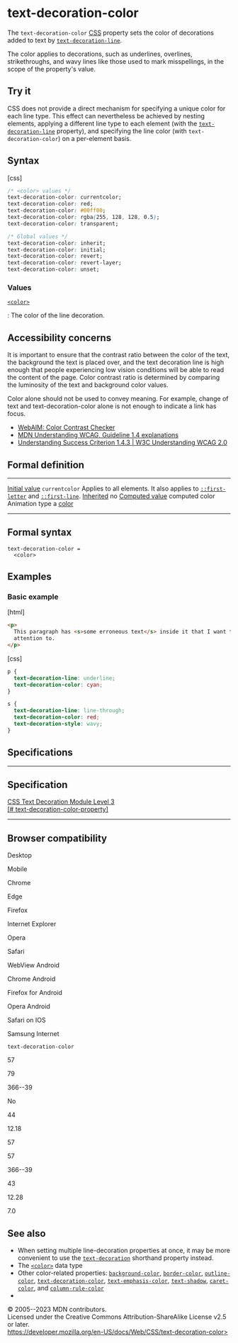 text-decoration-color
=====================

The `text-decoration-color`
[CSS](https://developer.mozilla.org/en-US/docs/Web/CSS) property sets
the color of decorations added to text by
[`text-decoration-line`](text-decoration-line.md).

The color applies to decorations, such as underlines, overlines,
strikethroughs, and wavy lines like those used to mark misspellings, in
the scope of the property\'s value.

Try it
------

CSS does not provide a direct mechanism for specifying a unique color
for each line type. This effect can nevertheless be achieved by nesting
elements, applying a different line type to each element (with the
[`text-decoration-line`](text-decoration-line.md) property), and specifying
the line color (with `text-decoration-color`) on a per-element basis.

Syntax
------

[css]

```css
/* <color> values */
text-decoration-color: currentcolor;
text-decoration-color: red;
text-decoration-color: #00ff00;
text-decoration-color: rgba(255, 128, 128, 0.5);
text-decoration-color: transparent;

/* Global values */
text-decoration-color: inherit;
text-decoration-color: initial;
text-decoration-color: revert;
text-decoration-color: revert-layer;
text-decoration-color: unset;
```

### Values

[`<color>`](color_value.md)

:   The color of the line decoration.

Accessibility concerns
----------------------

It is important to ensure that the contrast ratio between the color of
the text, the background the text is placed over, and the text
decoration line is high enough that people experiencing low vision
conditions will be able to read the content of the page. Color contrast
ratio is determined by comparing the luminosity of the text and
background color values.

Color alone should not be used to convey meaning. For example, change of
text and text-decoration-color alone is not enough to indicate a link
has focus.

- [WebAIM: Color Contrast
    Checker](https://webaim.org/resources/contrastchecker/)
- [MDN Understanding WCAG, Guideline 1.4
    explanations](https://developer.mozilla.org/en-US/docs/Web/Accessibility/Understanding_WCAG/Perceivable#guideline_1.4_make_it_easier_for_users_to_see_and_hear_content_including_separating_foreground_from_background)
- [Understanding Success Criterion 1.4.3 \| W3C Understanding WCAG
    2.0](https://www.w3.org/TR/UNDERSTANDING-WCAG20/visual-audio-contrast-contrast.html)

Formal definition
-----------------

  ---------------------------------- ---------------------------------------------------------------------------------------------------------
  [Initial value](initial_value.md)     `currentcolor`
  Applies to                         all elements. It also applies to [`::first-letter`](::first-letter) and [`::first-line`](::first-line).
  [Inherited](inheritance.md)           no
  [Computed value](computed_value.md)   computed color
  Animation type                     a [color](color_value.md#interpolation)
  ---------------------------------- ---------------------------------------------------------------------------------------------------------

Formal syntax
-------------

```
text-decoration-color = 
  <color>  
```

Examples
--------

### Basic example

[html]

```html
<p>
  This paragraph has <s>some erroneous text</s> inside it that I want to call
  attention to.
</p>
```

[css]

```css
p {
  text-decoration-line: underline;
  text-decoration-color: cyan;
}

s {
  text-decoration-line: line-through;
  text-decoration-color: red;
  text-decoration-style: wavy;
}
```

Specifications
--------------

  -------------------------------------------------------------------------------------------------------------------

Specification
  -------------------------------------------------------------------------------------------------------------------

  [CSS Text Decoration Module Level 3\
  [\#
  text-decoration-color-property]](https://drafts.csswg.org/css-text-decor/#text-decoration-color-property)

  -------------------------------------------------------------------------------------------------------------------

Browser compatibility
---------------------

Desktop

Mobile

Chrome

Edge

Firefox

Internet Explorer

Opera

Safari

WebView Android

Chrome Android

Firefox for Android

Opera Android

Safari on IOS

Samsung Internet

`text-decoration-color`

57

79

366--39

No

44

12.18

57

57

366--39

43

12.28

7.0

See also
--------

- When setting multiple line-decoration properties at once, it may be
    more convenient to use the [`text-decoration`](text-decoration.md)
    shorthand property instead.
- The [`<color>`](color_value.md) data type
- Other color-related properties:
    [`background-color`](background-color.md),
    [`border-color`](border-color.md), [`outline-color`](outline-color.md),
    [`text-decoration-color`](text-decoration-color.md),
    [`text-emphasis-color`](text-emphasis-color.md),
    [`text-shadow`](text-shadow.md), [`caret-color`](caret-color.md), and
    [`column-rule-color`](column-rule-color.md)
- [](applying_color.md)

© 2005--2023 MDN contributors.\
Licensed under the Creative Commons Attribution-ShareAlike License v2.5
or later.\
https://developer.mozilla.org/en-US/docs/Web/CSS/text-decoration-color>
